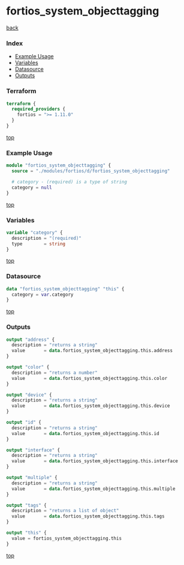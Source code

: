 # fortios_system_objecttagging

[back](../fortios.md)

### Index

- [Example Usage](#example-usage)
- [Variables](#variables)
- [Datasource](#datasource)
- [Outputs](#outputs)

### Terraform

```terraform
terraform {
  required_providers {
    fortios = ">= 1.11.0"
  }
}
```

[top](#index)

### Example Usage

```terraform
module "fortios_system_objecttagging" {
  source = "./modules/fortios/d/fortios_system_objecttagging"

  # category - (required) is a type of string
  category = null
}
```

[top](#index)

### Variables

```terraform
variable "category" {
  description = "(required)"
  type        = string
}
```

[top](#index)

### Datasource

```terraform
data "fortios_system_objecttagging" "this" {
  category = var.category
}
```

[top](#index)

### Outputs

```terraform
output "address" {
  description = "returns a string"
  value       = data.fortios_system_objecttagging.this.address
}

output "color" {
  description = "returns a number"
  value       = data.fortios_system_objecttagging.this.color
}

output "device" {
  description = "returns a string"
  value       = data.fortios_system_objecttagging.this.device
}

output "id" {
  description = "returns a string"
  value       = data.fortios_system_objecttagging.this.id
}

output "interface" {
  description = "returns a string"
  value       = data.fortios_system_objecttagging.this.interface
}

output "multiple" {
  description = "returns a string"
  value       = data.fortios_system_objecttagging.this.multiple
}

output "tags" {
  description = "returns a list of object"
  value       = data.fortios_system_objecttagging.this.tags
}

output "this" {
  value = fortios_system_objecttagging.this
}
```

[top](#index)